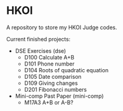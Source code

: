 # HKOI
A repository to store my HKOI Judge codes.

Current finished projects:

* DSE Exercises (dse)
  * D100 Calculate A+B
  * D101 Phone number
  * D104 Roots of quadratic equation
  * D105 Date comparison
  * D109 Giving changes
  * D201 Fibonacci numbers
* Mini-comp Past Paper (mini-comp)
  * M17A3 A+B or A-B?
